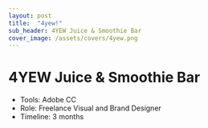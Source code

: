 ```yaml
---
layout: post
title:  "4yew!"
sub_header: 4YEW Juice & Smoothie Bar
cover_image: /assets/covers/4yew.png
---
```


# 4YEW Juice & Smoothie Bar

- Tools: Adobe CC
- Role: Freelance Visual and Brand Designer
- Timeline: 3 months